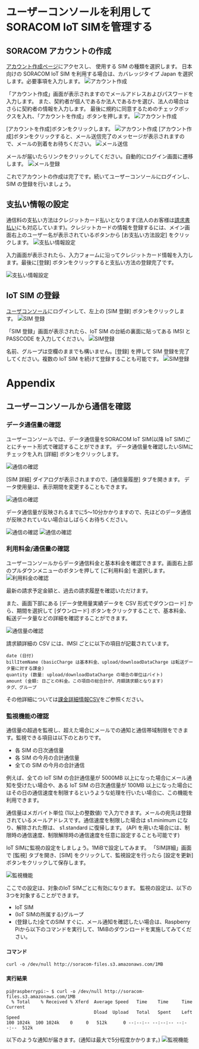 # ユーザーコンソールを利用してSORACOM IoT SIMを管理する
## SORACOM アカウントの作成
[アカウント作成ページ](https://console.soracom.io/#/signup)にアクセスし、 使用する SIM の種類を選択します。
日本向けの SORACOM IoT SIM を利用する場合は、カバレッジタイプ Japan を選択します。必要事項を入力します。
![アカウント作成](img/cr-ac-3.png)

「アカウント作成」画面が表示されますのでメールアドレスおよびパスワードを入力します。 また、契約者が個人であるか法人であるかを選び、法人の場合はさらに契約者の情報を入力します。 最後に規約に同意するためのチェックボックスを入れ、「アカウントを作成」ボタンを押します。
![アカウント作成](img/cr-ac-1.png)

[アカウントを作成]ボタンをクリックします。
![アカウント作成](img/cr-ac-2.png)
[アカウント作成]ボタンをクリックすると、メール送信完了のメッセージが表示されますので、メールの到着をお待ちください。
![メール送信](img/cr-ac-mail-1.png)

メールが届いたらリンクをクリックしてください。自動的にログイン画面に遷移します。
![メール登録](img/cr-ac-mail-2.png)

これでアカウントの作成は完了です。続いてユーザーコンソールにログインし、SIM の登録を行いましょう。

## 支払い情報の設定
通信料の支払い方法はクレジットカード払いとなります(法人のお客様は[請求書払い](https://soracom.jp/contact/bill_payment/)にも対応しています)。クレジットカードの情報を登録するには、メイン画面右上のユーザー名が表示されているボタンから [お支払い方法設定] をクリックします。
![支払い情報設定](img/payment-1.png)

入力画面が表示されたら、入力フォームに沿ってクレジットカード情報を入力します。最後に[登録] ボタンをクリックすると支払い方法の登録完了です。

![支払い情報設定](img/payment-2.png)

## IoT SIM の登録
[ユーザコンソール](https://console.soracom.io/#/?coverage_type=jp)にログインして、左上の [SIM 登録] ボタンをクリックします。
![SIM 登録](img/menu-2.png)

「SIM 登録」画面が表示されたら、IoT SIM の台紙の裏面に貼ってある IMSI と PASSCODE を入力してください。
![SIM登録](img/sim-reg-1.jpg)

名前、グループは空欄のままでも構いません。[登録] を押して SIM 登録を完了してください。複数の IoT SIM を続けて登録することも可能です。
![SIM登録](img/sim-reg-2.png)


# Appendix

## ユーザーコンソールから通信を確認

### データ通信量の確認
ユーザーコンソールでは、データ通信量をSORACOM IoT SIM(以降 IoT SIM)ごとにチャート形式で確認することができます。
データ通信量を確認したいSIMにチェックを入れ [詳細] ボタンをクリックします。

![通信の確認](img/uc-detail-1.png)

[SIM 詳細] ダイアログが表示されますので、[通信量履歴] タブを開きます。 データ使用量は、表示期間を変更することもできます。

![通信の確認](img/uc-detail-2.png)

データ通信量が反映されるまでに5〜10分かかりますので、先ほどのデータ通信が反映されていない場合はしばらくお待ちください。

![通信の確認](img/uc-detail-3.png)
![通信の確認](img/uc-detail-4.png)

### 利用料金/通信量の確認

ユーザーコンソールからデータ通信料金と基本料金を確認できます。画面右上部のプルダウンメニューのボタンを押して [ご利用料金] を選択します。
![利用料金の確認](img/uc-detail-5.png)

最新の請求予定金額と、過去の請求履歴を確認いただけます。

また、画面下部にある [データ使用量実績データを CSV 形式でダウンロード] から、期間を選択して [ダウンロード] ボタンをクリックすることで、基本料金、転送データ量などの詳細を確認することができます。

![通信量の確認](img/uc-detail-6.png)

請求額詳細の CSV には、IMSI ごとに以下の項目が記載されています。

```
date (日付)
billItemName (basicCharge は基本料金、upload/downloadDataCharge は転送データ量に対する課金)
quantity (数量: upload/downloadDataCharge の場合の単位はバイト)
amount (金額: 日ごとの料金。この項目の総合計が、月額請求額となります)
タグ、グループ
```

その他詳細については[課金詳細情報CSV](https://dev.soracom.io/jp/docs/billing_detail/)をご参照ください。

### 監視機能の確認
通信量の超過を監視し、超えた場合にメールでの通知と通信帯域制限をできます。監視できる項目は以下のとおりです。

* 各 SIM の日次通信量
* 各 SIM の今月の合計通信量
* 全ての SIM の今月の合計通信

例えば、全ての IoT SIM の合計通信量が 5000MB 以上になった場合にメール通知を受けたい場合や、ある IoT SIM の日次通信量が 100MB 以上になった場合にはその日の通信速度を制限するというような処理を行いたい場合に、この機能を利用できます。

通信量はメガバイト単位 (1以上の整数値) で入力できます。メールの宛先は登録されているメールアドレスです。通信速度を制限した場合は s1.minimum になり、解除された際は、 s1.standard に復帰します。 (API を用いた場合には、制限時の通信速度、制限解除時の通信速度を任意に設定することも可能です)

IoT SIMに監視の設定をしましょう。1MiBで設定してみます。
「SIM詳細」画面で [監視] タブを開き、[SIM] をクリックして、監視設定を行ったら [設定を更新] ボタンをクリックして保存します。

![監視機能](img/uc-detail-7.png)

ここでの設定は、対象のIoT SIMごとに有効になります。
監視の設定は、以下の3つを対象することができます。

* IoT SIM
* (IoT SIMの所属する)グループ
* (登録した)全てのSIM
すぐに、メール通知を確認したい場合は、Raspberry Piから以下のコマンドを実行して、1MiBのダウンロードを実施してみてください。

#### コマンド
```
curl -o /dev/null http://soracom-files.s3.amazonaws.com/1MB
```

#### 実行結果
```
pi@raspberrypi:~ $ curl -o /dev/null http://soracom-files.s3.amazonaws.com/1MB
  % Total    % Received % Xferd  Average Speed   Time    Time     Time  Current
                                 Dload  Upload   Total   Spent    Left  Speed
100 1024k  100 1024k    0     0   512k      0 --:--:-- --:--:-- --:--:--  512k
```


以下のような通知が届きます。(通知は最大で5分程度かかります。)
![監視機能](img/uc-detail-8.png)
